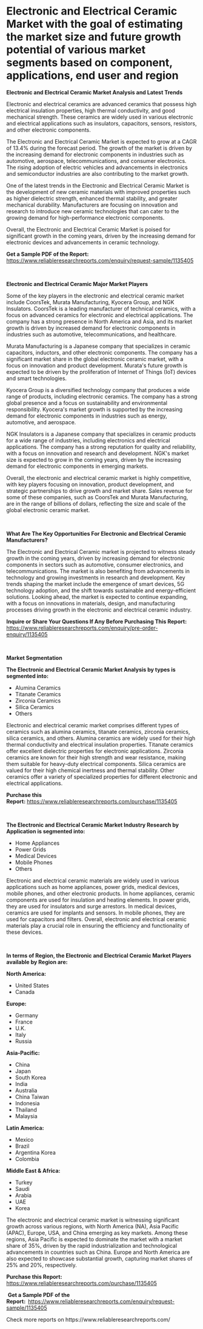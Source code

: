 <p><h1>Electronic and Electrical Ceramic Market with the goal of estimating the market size and future growth potential of various market segments based on component, applications, end user and region</h1></p><p><strong>Electronic and Electrical Ceramic Market Analysis and Latest Trends</strong></p>
<p><p>Electronic and electrical ceramics are advanced ceramics that possess high electrical insulation properties, high thermal conductivity, and good mechanical strength. These ceramics are widely used in various electronic and electrical applications such as insulators, capacitors, sensors, resistors, and other electronic components.</p><p>The Electronic and Electrical Ceramic Market is expected to grow at a CAGR of 13.4% during the forecast period. The growth of the market is driven by the increasing demand for electronic components in industries such as automotive, aerospace, telecommunications, and consumer electronics. The rising adoption of electric vehicles and advancements in electronics and semiconductor industries are also contributing to the market growth.</p><p>One of the latest trends in the Electronic and Electrical Ceramic Market is the development of new ceramic materials with improved properties such as higher dielectric strength, enhanced thermal stability, and greater mechanical durability. Manufacturers are focusing on innovation and research to introduce new ceramic technologies that can cater to the growing demand for high-performance electronic components.</p><p>Overall, the Electronic and Electrical Ceramic Market is poised for significant growth in the coming years, driven by the increasing demand for electronic devices and advancements in ceramic technology.</p></p>
<p><strong>Get a Sample PDF of the Report:&nbsp;</strong> <a href="https://www.reliableresearchreports.com/enquiry/request-sample/1135405">https://www.reliableresearchreports.com/enquiry/request-sample/1135405</a></p>
<p>&nbsp;</p>
<p><strong>Electronic and Electrical Ceramic Major Market Players</strong></p>
<p><p>Some of the key players in the electronic and electrical ceramic market include CoorsTek, Murata Manufacturing, Kyocera Group, and NGK Insulators. CoorsTek is a leading manufacturer of technical ceramics, with a focus on advanced ceramics for electronic and electrical applications. The company has a strong presence in North America and Asia, and its market growth is driven by increased demand for electronic components in industries such as automotive, telecommunications, and healthcare.</p><p>Murata Manufacturing is a Japanese company that specializes in ceramic capacitors, inductors, and other electronic components. The company has a significant market share in the global electronic ceramic market, with a focus on innovation and product development. Murata's future growth is expected to be driven by the proliferation of Internet of Things (IoT) devices and smart technologies.</p><p>Kyocera Group is a diversified technology company that produces a wide range of products, including electronic ceramics. The company has a strong global presence and a focus on sustainability and environmental responsibility. Kyocera's market growth is supported by the increasing demand for electronic components in industries such as energy, automotive, and aerospace.</p><p>NGK Insulators is a Japanese company that specializes in ceramic products for a wide range of industries, including electronics and electrical applications. The company has a strong reputation for quality and reliability, with a focus on innovation and research and development. NGK's market size is expected to grow in the coming years, driven by the increasing demand for electronic components in emerging markets.</p><p>Overall, the electronic and electrical ceramic market is highly competitive, with key players focusing on innovation, product development, and strategic partnerships to drive growth and market share. Sales revenue for some of these companies, such as CoorsTek and Murata Manufacturing, are in the range of billions of dollars, reflecting the size and scale of the global electronic ceramic market.</p></p>
<p>&nbsp;</p>
<p><strong>What Are The Key Opportunities For Electronic and Electrical Ceramic Manufacturers?</strong></p>
<p><p>The Electronic and Electrical Ceramic market is projected to witness steady growth in the coming years, driven by increasing demand for electronic components in sectors such as automotive, consumer electronics, and telecommunications. The market is also benefiting from advancements in technology and growing investments in research and development. Key trends shaping the market include the emergence of smart devices, 5G technology adoption, and the shift towards sustainable and energy-efficient solutions. Looking ahead, the market is expected to continue expanding, with a focus on innovations in materials, design, and manufacturing processes driving growth in the electronic and electrical ceramic industry.</p></p>
<p><strong>Inquire or Share Your Questions If Any Before Purchasing This Report:</strong> <a href="https://www.reliableresearchreports.com/enquiry/pre-order-enquiry/1135405">https://www.reliableresearchreports.com/enquiry/pre-order-enquiry/1135405</a></p>
<p>&nbsp;</p>
<p><strong>Market Segmentation</strong></p>
<p><strong>The Electronic and Electrical Ceramic Market Analysis by types is segmented into:</strong></p>
<p><ul><li>Alumina Ceramics</li><li>Titanate Ceramics</li><li>Zirconia Ceramics</li><li>Silica Ceramics</li><li>Others</li></ul></p>
<p><p>Electronic and electrical ceramic market comprises different types of ceramics such as alumina ceramics, titanate ceramics, zirconia ceramics, silica ceramics, and others. Alumina ceramics are widely used for their high thermal conductivity and electrical insulation properties. Titanate ceramics offer excellent dielectric properties for electronic applications. Zirconia ceramics are known for their high strength and wear resistance, making them suitable for heavy-duty electrical components. Silica ceramics are valued for their high chemical inertness and thermal stability. Other ceramics offer a variety of specialized properties for different electronic and electrical applications.</p></p>
<p><strong>Purchase this Report:&nbsp;</strong><a href="https://www.reliableresearchreports.com/purchase/1135405">https://www.reliableresearchreports.com/purchase/1135405</a></p>
<p>&nbsp;</p>
<p><strong>The Electronic and Electrical Ceramic Market Industry Research by Application is segmented into:</strong></p>
<p><ul><li>Home Appliances</li><li>Power Grids</li><li>Medical Devices</li><li>Mobile Phones</li><li>Others</li></ul></p>
<p><p>Electronic and electrical ceramic materials are widely used in various applications such as home appliances, power grids, medical devices, mobile phones, and other electronic products. In home appliances, ceramic components are used for insulation and heating elements. In power grids, they are used for insulators and surge arrestors. In medical devices, ceramics are used for implants and sensors. In mobile phones, they are used for capacitors and filters. Overall, electronic and electrical ceramic materials play a crucial role in ensuring the efficiency and functionality of these devices.</p></p>
<p>&nbsp;</p>
<p><strong>In terms of Region, the Electronic and Electrical Ceramic Market Players available by Region are:</strong></p>
<p>
    <p> <strong> North America: </strong>
        <ul>
            <li>United States</li>
            <li>Canada</li>
        </ul>
        </p> 
    <p> <strong> Europe: </strong>
        <ul>
            <li>Germany</li>
            <li>France</li>
            <li>U.K.</li>
            <li>Italy</li>
            <li>Russia</li>
        </ul>
        </p> 
    <p> <strong> Asia-Pacific: </strong>
        <ul>
            <li>China</li>
            <li>Japan</li>
            <li>South Korea</li>
            <li>India</li>
            <li>Australia</li>
            <li>China Taiwan</li>
            <li>Indonesia</li>
            <li>Thailand</li>
            <li>Malaysia</li>
        </ul>
        </p> 
    <p> <strong> Latin America: </strong>
        <ul>
            <li>Mexico</li>
            <li>Brazil</li>
            <li>Argentina Korea</li>
            <li>Colombia</li>
        </ul>
        </p> 
    <p> <strong> Middle East & Africa: </strong>
        <ul>
            <li>Turkey</li>
            <li>Saudi</li>
            <li>Arabia</li>
            <li>UAE</li>
            <li>Korea</li>
        </ul>
    </p>
    </p>
<p><p>The electronic and electrical ceramic market is witnessing significant growth across various regions, with North America (NA), Asia Pacific (APAC), Europe, USA, and China emerging as key markets. Among these regions, Asia Pacific is expected to dominate the market with a market share of 35%, driven by the rapid industrialization and technological advancements in countries such as China. Europe and North America are also expected to showcase substantial growth, capturing market shares of 25% and 20%, respectively.</p></p>
<p><strong>Purchase this Report: </strong><a href="https://www.reliableresearchreports.com/purchase/1135405">https://www.reliableresearchreports.com/purchase/1135405</a></p>
<p>&nbsp;<strong>Get a Sample PDF of the Report:&nbsp;&nbsp;</strong><a href="https://www.reliableresearchreports.com/enquiry/request-sample/1135405">https://www.reliableresearchreports.com/enquiry/request-sample/1135405</a></p>
<p><strong></strong></p>
<p>Check more reports on https://www.reliableresearchreports.com/</p>